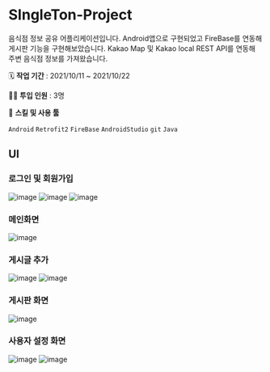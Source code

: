 # SIngleTon-Project

음식점 정보 공유 어플리케이션입니다. Android앱으로 구현되었고 FireBase를 연동해 게시판 기능을 구현해보았습니다. Kakao Map 및 Kakao local REST API를 연동해 주변 음식점 정보를 가져왔습니다. 

🗓️ **작업 기간** : 2021/10/11 ~ 2021/10/22

👨‍💻 **투입 인원** : 3명

🌱 **스킬 및 사용 툴**

`Android`  `Retrofit2` `FireBase` `AndroidStudio` `git` `Java`


## UI

### 로그인 및 회원가입
![image](https://user-images.githubusercontent.com/89497084/148506089-d420594a-8588-4762-a89b-b1c7a2b3b089.png)
![image](https://user-images.githubusercontent.com/89497084/148506207-563262da-678d-4568-98e5-12edd37e0f99.png)
![image](https://user-images.githubusercontent.com/89497084/148506226-ca25fa57-acf5-4620-aef3-c99aa48c9f77.png)

### 메인화면
![image](https://user-images.githubusercontent.com/89497084/148506371-2ad2bfcd-bf9c-4e9b-9394-3814f8c60254.png)

### 게시글 추가
![image](https://user-images.githubusercontent.com/89497084/148506442-807e36fe-be60-4d67-a26c-73c916c8cffc.png)
![image](https://user-images.githubusercontent.com/89497084/148506460-a400ce76-f3e6-40e7-ade6-2f1e9d29d8b2.png)

### 게시판 화면
![image](https://user-images.githubusercontent.com/89497084/148506481-5844981f-7a70-4e89-a606-3ccb3fcd8c7e.png)

### 사용자 설정 화면
![image](https://user-images.githubusercontent.com/89497084/148506571-0adbd9d0-8709-4d6e-8980-5cb1686c3d12.png)
![image](https://user-images.githubusercontent.com/89497084/148506589-5c9dd867-0e69-45af-a9ef-a92cdaf9aa6f.png)

